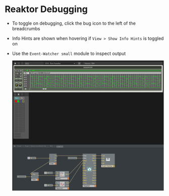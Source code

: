 # Reaktor Debugging

- To toggle on debugging, click the bug icon to the left of the breadcrumbs
- Info Hints are shown when hovering if `View > Show Info Hints` is toggled on
- Use the `Event-Watcher small` module to inspect output

    ![Event Watcher](assets/reaktor-host-debugging-event-watcher.png)

